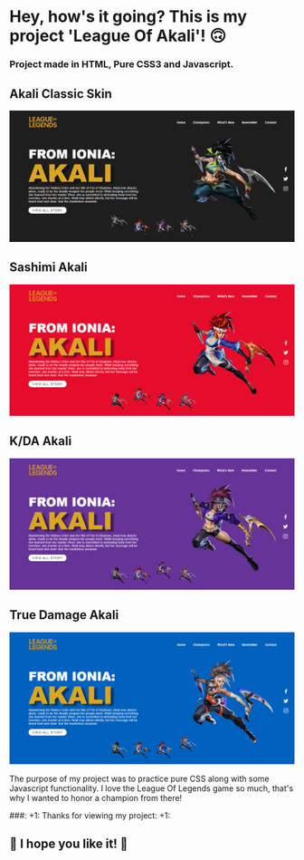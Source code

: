 # Hey, how's it going? This is my project 'League Of Akali'! 🙃

### Project made in HTML, Pure CSS3 and Javascript.

## Akali Classic Skin
![Classic Screenshot](/readme.image/akali1.png)

## Sashimi Akali
![Sashimi Screenshot](/readme.image/akali2.png)

## K/DA Akali
![K/DA Screenshot](/readme.image/akali3.png)

## True Damage Akali
![TRUE DAMAGE Screenshot](/readme.image/akali4.png)

The purpose of my project was to practice pure CSS along with some Javascript functionality. I love the League Of Legends game so much, that's why I wanted to honor a champion from there!

###: +1: Thanks for viewing my project: +1:

## 🚀 I hope you like it! 🚀